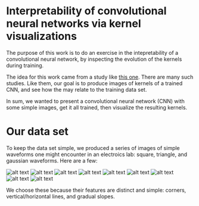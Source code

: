 # Interpretability of convolutional neural networks via kernel visualizations

The purpose of this work is to do an exercise in the intepretability of a convolutional neural network, by inspecting the evolution of the kernels during training.

The idea for this work came from a study like [this one](https://towardsdatascience.com/convolution-neural-network-decryption-e323fd18c33). There are many such studies.  Like them, our goal is to produce images of kernels of a trained CNN, and see how the may relate to the training data set.

In sum, we wanted to present a convolutional neural network (CNN) with some simple images, get it all trained, then visualize the resulting kernels.

# Our data set

To keep the data set simple, we produced a series of images of simple waveforms one might encounter in an electroics lab: square, triangle, and gaussian waveforms.  Here are a few:

![alt text](https://github.com/tbensky/CNNKernels/blob/main/Assets/Pulses/pulse_000.jpg)
![alt text](https://github.com/tbensky/CNNKernels/blob/main/Assets/Pulses/pulse_001.jpg)
![alt text](https://github.com/tbensky/CNNKernels/blob/main/Assets/Pulses/pulse_002.jpg)
![alt text](https://github.com/tbensky/CNNKernels/blob/main/Assets/Pulses/pulse_003.jpg)
![alt text](https://github.com/tbensky/CNNKernels/blob/main/Assets/Pulses/pulse_004.jpg)
![alt text](https://github.com/tbensky/CNNKernels/blob/main/Assets/Pulses/pulse_005.jpg)
![alt text](https://github.com/tbensky/CNNKernels/blob/main/Assets/Pulses/pulse_006.jpg)
![alt text](https://github.com/tbensky/CNNKernels/blob/main/Assets/Pulses/pulse_007.jpg)
![alt text](https://github.com/tbensky/CNNKernels/blob/main/Assets/Pulses/pulse_008.jpg)

We choose these because their features are distinct and simple: corners, vertical/horizontal lines, and gradual slopes.





 